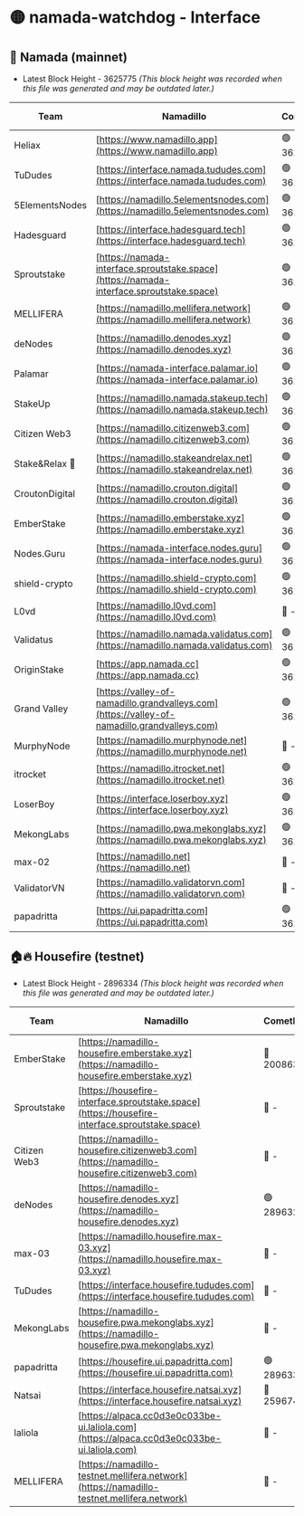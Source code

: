 # 🟡 namada-watchdog - Interface

## 🚀 Namada (mainnet)
- Latest Block Height - 3625775 *(This block height was recorded when this file was generated and may be outdated later.)*

| Team | Namadillo | CometBFT | Indexer | MASP Indexer |
|-|-|-|-|-|
| Heliax | [https://www.namadillo.app](https://www.namadillo.app) | 🟢 3625755 | 🟢 3625755 | 🟢 3625755 |
| TuDudes | [https://interface.namada.tududes.com](https://interface.namada.tududes.com) | 🟢 3625755 | 🟢 3625755 | 🟢 3625755 |
| 5ElementsNodes | [https://namadillo.5elementsnodes.com](https://namadillo.5elementsnodes.com) | 🟢 3625755 | 🟢 3625755 | 🟢 3625755 |
| Hadesguard | [https://interface.hadesguard.tech](https://interface.hadesguard.tech) | 🟢 3625756 | 🟢 3625756 | 🟢 3625756 |
| Sproutstake | [https://namada-interface.sproutstake.space](https://namada-interface.sproutstake.space) | 🟢 3625756 | 🟢 3625756 | 🟢 3625756 |
| MELLIFERA | [https://namadillo.mellifera.network](https://namadillo.mellifera.network) | 🟢 3625757 | 🟢 3625757 | 🟢 3625757 |
| deNodes | [https://namadillo.denodes.xyz](https://namadillo.denodes.xyz) | 🟢 3625758 | 🟢 3625758 | 🟢 3625758 |
| Palamar | [https://namada-interface.palamar.io](https://namada-interface.palamar.io) | 🟢 3625758 | 🟢 3625758 | 🟢 3625758 |
| StakeUp | [https://namadillo.namada.stakeup.tech](https://namadillo.namada.stakeup.tech) | 🟢 3625759 | 🟢 3625759 | 🟢 3625758 |
| Citizen Web3 | [https://namadillo.citizenweb3.com](https://namadillo.citizenweb3.com) | 🟢 3625759 | 🟢 3625759 | 🟢 3625759 |
| Stake&Relax 🦥 | [https://namadillo.stakeandrelax.net](https://namadillo.stakeandrelax.net) | 🟢 3625760 | 🟢 3625760 | 🟢 3625760 |
| CroutonDigital | [https://namadillo.crouton.digital](https://namadillo.crouton.digital) | 🟢 3625760 | 🟢 3625760 | 🟢 3625760 |
| EmberStake | [https://namadillo.emberstake.xyz](https://namadillo.emberstake.xyz) | 🟢 3625761 | 🟢 3625761 | 🟢 3625761 |
| Nodes.Guru | [https://namada-interface.nodes.guru](https://namada-interface.nodes.guru) | 🟢 3625761 | 🟢 3625761 | 🟢 3625761 |
| shield-crypto | [https://namadillo.shield-crypto.com](https://namadillo.shield-crypto.com) | 🟢 3625762 | 🟢 3625761 | 🟢 3625762 |
| L0vd | [https://namadillo.l0vd.com](https://namadillo.l0vd.com) | 🔴 - | 🔴 - | 🔴 - |
| Validatus | [https://namadillo.namada.validatus.com](https://namadillo.namada.validatus.com) | 🟢 3625764 | 🟢 3625764 | 🟢 3625764 |
| OriginStake | [https://app.namada.cc](https://app.namada.cc) | 🟢 3625765 | 🟢 3625764 | 🟢 3625764 |
| Grand Valley | [https://valley-of-namadillo.grandvalleys.com](https://valley-of-namadillo.grandvalleys.com) | 🟢 3625766 | 🟢 3625766 | 🟢 3625767 |
| MurphyNode | [https://namadillo.murphynode.net](https://namadillo.murphynode.net) | 🔴 - | 🔴 - | 🔴 - |
| itrocket | [https://namadillo.itrocket.net](https://namadillo.itrocket.net) | 🟢 3625770 | 🟢 3625769 | 🟢 3625770 |
| LoserBoy | [https://interface.loserboy.xyz](https://interface.loserboy.xyz) | 🟢 3625770 | 🟢 3625770 | 🟢 3625769 |
| MekongLabs | [https://namadillo.pwa.mekonglabs.xyz](https://namadillo.pwa.mekonglabs.xyz) | 🟢 3625770 | 🟢 3625770 | 🟢 3625770 |
| max-02 | [https://namadillo.net](https://namadillo.net) | 🔴 - | 🔴 - | 🔴 - |
| ValidatorVN | [https://namadillo.validatorvn.com](https://namadillo.validatorvn.com) | 🔴 - | 🔴 - | 🔴 - |
| papadritta | [https://ui.papadritta.com](https://ui.papadritta.com) | 🟢 3625775 | 🟢 3625774 | 🟢 3625774 |

## 🏠🔥 Housefire (testnet)
- Latest Block Height - 2896334 *(This block height was recorded when this file was generated and may be outdated later.)*

| Team | Namadillo | CometBFT | Indexer | MASP Indexer |
|-|-|-|-|-|
| EmberStake | [https://namadillo-housefire.emberstake.xyz](https://namadillo-housefire.emberstake.xyz) | 🔴 2008636 | 🔴 - | 🔴 - |
| Sproutstake | [https://housefire-interface.sproutstake.space](https://housefire-interface.sproutstake.space) | 🔴 - | 🔴 - | 🔴 - |
| Citizen Web3 | [https://namadillo-housefire.citizenweb3.com](https://namadillo-housefire.citizenweb3.com) | 🔴 - | 🔴 - | 🔴 - |
| deNodes | [https://namadillo-housefire.denodes.xyz](https://namadillo-housefire.denodes.xyz) | 🟢 2896323 | 🟢 2896323 | 🟢 2896323 |
| max-03 | [https://namadillo.housefire.max-03.xyz](https://namadillo.housefire.max-03.xyz) | 🔴 - | 🔴 - | 🔴 - |
| TuDudes | [https://interface.housefire.tududes.com](https://interface.housefire.tududes.com) | 🔴 - | 🔴 2871048 | 🔴 2871048 |
| MekongLabs | [https://namadillo-housefire.pwa.mekonglabs.xyz](https://namadillo-housefire.pwa.mekonglabs.xyz) | 🔴 - | 🔴 2871048 | 🔴 2871048 |
| papadritta | [https://housefire.ui.papadritta.com](https://housefire.ui.papadritta.com) | 🟢 2896334 | 🟢 2896334 | 🟢 2896334 |
| Natsai | [https://interface.housefire.natsai.xyz](https://interface.housefire.natsai.xyz) | 🔴 2596741 | 🔴 2596741 | 🔴 2596741 |
| laliola | [https://alpaca.cc0d3e0c033be-ui.laliola.com](https://alpaca.cc0d3e0c033be-ui.laliola.com) | 🔴 - | 🔴 - | 🔴 - |
| MELLIFERA | [https://namadillo-testnet.mellifera.network](https://namadillo-testnet.mellifera.network) | 🔴 - | 🔴 2778001 | 🔴 2607259 |

